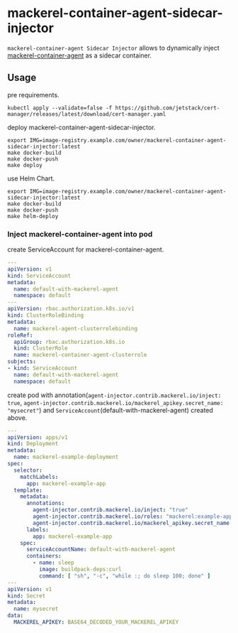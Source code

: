 # mackerel-container-agent-sidecar-injector

`mackerel-container-agent Sidecar Injector` allows to dynamically inject [mackerel-container-agent](https://github.com/mackerelio/mackerel-container-agent) as a sidecar container.

## Usage

pre requirements.

```console
kubectl apply --validate=false -f https://github.com/jetstack/cert-manager/releases/latest/download/cert-manager.yaml
```

deploy mackerel-container-agent-sidecar-injector.

```console
export IMG=image-registry.example.com/owner/mackerel-container-agent-sidecar-injector:latest
make docker-build
make docker-push
make deploy
```

use Helm Chart.

```console
export IMG=image-registry.example.com/owner/mackerel-container-agent-sidecar-injector:latest
make docker-build
make docker-push
make helm-deploy
```

### Inject mackerel-container-agent into pod

create ServiceAccount for mackerel-container-agent.

```yaml
---
apiVersion: v1
kind: ServiceAccount
metadata:
  name: default-with-mackerel-agent
  namespace: default
---
apiVersion: rbac.authorization.k8s.io/v1
kind: ClusterRoleBinding
metadata:
  name: mackerel-agent-clusterrolebinding
roleRef:
  apiGroup: rbac.authorization.k8s.io
  kind: ClusterRole
  name: mackerel-container-agent-clusterrole
subjects:
- kind: ServiceAccount
  name: default-with-mackerel-agent
  namespace: default
```

create pod with annotation(`agent-injector.contrib.mackerel.io/inject: true`, `agent-injector.contrib.mackerel.io/mackerel_apikey.secret_name: "mysecret"`) and `ServiceAccount`(default-with-mackerel-agent) created above.

```yaml
---
apiVersion: apps/v1
kind: Deployment
metadata:
  name: mackerel-example-deployment
spec:
  selector:
    matchLabels:
      app: mackerel-example-app
  template:
    metadata:
      annotations:
        agent-injector.contrib.mackerel.io/inject: "true"
        agent-injector.contrib.mackerel.io/roles: "mackerel:example-app"
        agent-injector.contrib.mackerel.io/mackerel_apikey.secret_name: "mysecret"
      labels:
        app: mackerel-example-app
    spec:
      serviceAccountName: default-with-mackerel-agent
      containers:
        - name: sleep
          image: buildpack-deps:curl
          command: [ "sh", "-c", "while :; do sleep 100; done" ]
---
apiVersion: v1
kind: Secret
metadata:
  name: mysecret
data:
  MACKEREL_APIKEY: BASE64_DECODED_YOUR_MACKEREL_APIKEY
```
